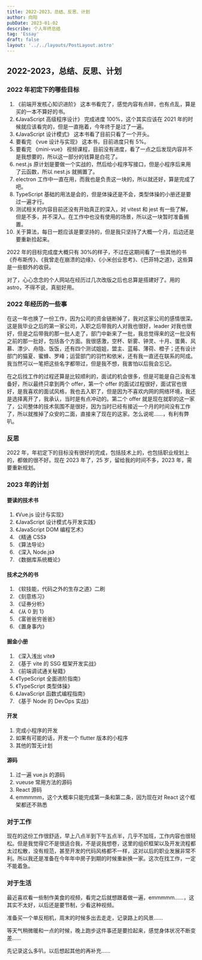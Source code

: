 ```yaml
---
title: 2022-2023，总结、反思、计划
author: 向阳
pubDate: 2023-01-02
describe: 个人年终总结
tag: 'Essay'
draft: false
layout: '../../layouts/PostLayout.astro'
---
```


## 2022-2023，总结、反思、计划

### 2022 年初定下的哪些目标

1. 《前端开发核心知识进阶》 这本书看完了，感觉内容有点碎，也有点乱，算是买的一本不算好的书。
2. 《JavaScript 高级程序设计》 完成进度 100%，这个其实应该在 2021 年的时候就应该看完的，但是一直拖着，今年终于是过了一遍。
3. 《JavaScript 设计模式》 这本书看了目前只看了一个开头。
4. 要看完 《vue 设计与实现》 这本书，目前进度只有 5%。
5. 要看完 《mini-vue》 视频课程，目前没有进度，看了一点之后发现内容并不是我想要的，所以这一部分的钱算是白花了。
6. nest.js 原计划是要做一个实战的，然后给小程序写接口，但是小程序后来用了云函数，所以 nest.js 就搁置了。
7. electron 工作中一直在用，而我也是负责这一块的，所以就还好，算是完成了吧。
8. TypeScript 基础的用法是会的，但是体操还是不会，类型体操的小册还是要过一遍才行。
9. 测试相关的内容目前还没有开始真正的深入，对 vitest 和 jest 有一些了解，但是不多，并不深入。在工作中也没有使用的场景，所以这一块暂时准备搁置。
10. 关于算法，每日一题应该是要坚持的，但是我只坚持了大概一个月，后边还是要重新捡起来。

2022 年的目标完成度大概只有 30%的样子，不过在这期间看了一些其他的书《乔布斯传》、《我曾走在崩溃的边缘》、《小米创业思考》、《巴菲特之道》，这些算是一些额外的收获。

对了，心心念念的个人网站在经历过几次改版之后也总算是搭建好了。用的 astro，不得不说，真挺好用。

### 2022 年经历的一些事

在这一年也换了一份工作，因为公司的资金链断掉了，我对这家公司的感情很深。这是我毕业之后的第一家公司，入职之后带我的人对我也很好，leader 对我也很好，但是之后带我的那一批人走了，部门中新来了一批，我总觉得来的这一批没有之前的那一批好，包括各个方面。我很感激，空杯、斩雾、钟灵、十月、蛋黄、风慕、漂少、舟隐、饭饭，还有四个测试姐姐，盟主、蓝莓、薄荷、橙子；还有设计部门的猫夏、蜜蜂、罗峰；运营部门的羽竹和依米，还有我一直还在联系的阿成。我当然可以一笔把这些名字都带过，但是我不想，我害怕以后我会忘记。

在之后找工作的过程还算是比较顺利的，面试的机会很多，但是可能是自己没有准备好，所以最终只拿到两个 offer，第一个 offer 的面试过程很好，面试官也很好，是我喜欢的面试风格，我也去入职了，但是因为不喜欢内网的网络环境，我还是选择离开了，我承认，当时是有点冲动的。第二个 offer 就是现在就职的这一家了，公司整体的技术氛围不是很好，因为当时已经有接近一个月的时间没有工作了，所以就推掉了众安的二面，直接来了现在的这家。怎么说呢……，有利有弊叭。

### 反思

2022 年，年初定下的目标没有很好的完成，包括技术上的，也包括职业规划上的，都做的很不好。现在 2023 年了，25 岁，留给我的时间不多，2023 年，需要重新规划。

### 2023 年的计划

#### 要读的技术书

1. 《Vue.js 设计与实现》
2. 《JavaScript 设计模式与开发实践》
3. 《JavaScript DOM 编程艺术》
4. 《精通 CSS》
5. 《算法导论》
6. 《深入 Node.js》
7. 《数据库系统概论》

#### 技术之外的书

1. 《软技能，代码之外的生存之道》二刷
2. 《刻意练习》
3. 《证券分析》
4. 《从 0 到 1》
5. 《富爸爸穷爸爸》
6. 《置身事内》

#### 掘金小册

1. 《深入浅出 vite》
2. 《基于 vite 的 SSG 框架开发实战》
3. 《前端调试通关秘籍》
4. 《TypeScript 全面进阶指南》
5. 《TypeScript 类型体操》
6. 《JavaScript 函数式编程指南》
7. 《基于 Node 的 DevOps 实战》

#### 开发

1. 完成小程序的开发
2. 如果有可能的话，开发一个 flutter 版本的小程序
3. 其他的暂无计划

#### 源码

1. 过一遍 vue.js 的源码
2. vueuse 常用方法的源码
3. React 源码
4. emmmmm，这个大概率只能完成第一条和第二条，因为现在对 React 这个框架都还不熟悉

### 对于工作

现在的这份工作很舒适，早上八点半到下午五点半，几乎不加班，工作内容也很轻松。但是我觉得它不是很适合我，不是说我想卷，这里的组织框架以及开发流程都太过松散，没有规范，甚至开发的代码风格都不一样，这对以后的职业发展非常不利。所以我还是准备在今年年中房子到期的时候重新换一家。这次在找工作，一定不能着急。

### 对于生活

最近喜欢看一些制作美食的视频，看完之后就想跟着做一遍，emmmmm……，这其实不太好，以后还是要节制，少看这种视频。

准备买一个单反相机，周末的时候多出去走走，记录路上的风景……

等天气稍微暖和一点的时候，晚上跑步这件事还是要捡起来，感觉身体状况不断变差……

先记录这么多叭，以后想起其他的再补充……
